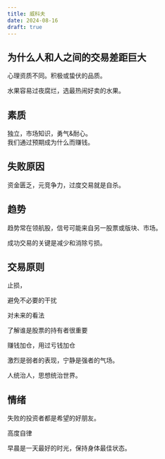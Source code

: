 ```yaml
---
title: 威科夫
date: 2024-08-16
draft: true
---
```


## 为什么人和人之间的交易差距巨大
心理资质不同。积极或蛰伏的品质。

水果容易过夜腐烂，选最热闹好卖的水果。

## 素质
独立，市场知识，勇气&耐心。  
我们通过预期成为什么而赚钱。

## 失败原因
资金匮乏，元竞争力，过度交易就是自杀。

## 趋势
趋势常在领航股，信号可能来自另一股票或版块、市场。

成功交易的关键是减少和消除亏损。

## 交易原则 
止损，

避免不必要的干扰

对未来的看法

了解谁是股票的持有者很重要

赚钱加仓，用过亏钱加仓

激烈是弱者的表现，宁静是强者的气场。

人统治人，思想统治世界。

<!-- 华尔街40年的投资与冒险 -->

## 情绪
失败的投资者都是希望的好朋友。

高度自律

早晨是一天最好的时光，保持身体最佳状态。

